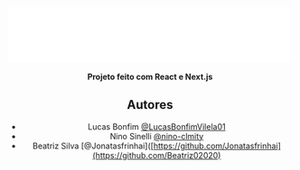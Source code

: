 ![Logo](https://github.com/LucasBonfimVilela01/Tracsy/blob/main/tracsy/public/logo-no-background%20(2).svg)
<center><b>Projeto feito com React e Next.js</b>

## Autores

- Lucas Bonfim [@LucasBonfimVilela01](https://github.com/LucasBonfimVilela01)
- Nino Sinelli [@nino-clmity](https://github.com/nino-clmity)
- Beatriz Silva [@Jonatasfrinhai]([https://github.com/Jonatasfrinhai](https://github.com/Beatriz02020)

